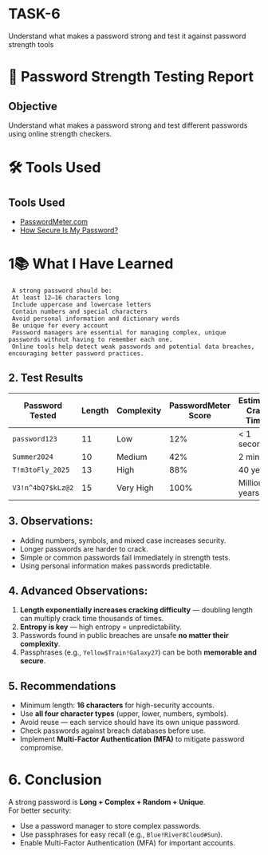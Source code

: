 # TASK-6
 Understand what makes a password strong and test it against password strength tools
 # 🔐 Password Strength Testing Report

## Objective
Understand what makes a password strong and test different passwords using online strength checkers.


# 🛠 Tools Used

## Tools Used
- [PasswordMeter.com](https://passwordmeter.com)
- [How Secure Is My Password?](https://howsecureismypassword.net)


# 1📚 What I Have Learned

     A strong password should be:
     At least 12–16 characters long
     Include uppercase and lowercase letters
     Contain numbers and special characters
     Avoid personal information and dictionary words
     Be unique for every account
     Password managers are essential for managing complex, unique passwords without having to remember each one.
     Online tools help detect weak passwords and potential data breaches, encouraging better password practices.

## 2. Test Results

| Password Tested     | Length | Complexity | PasswordMeter Score | Estimated Crack Time* |
|---------------------|--------|------------|----------------------|-----------------------|
| `password123`       | 11     | Low        | 12%                  | < 1 second            |
| `Summer2024`        | 10     | Medium     | 42%                  | 2 minutes             |
| `T!m3toFly_2025`    | 13     | High       | 88%                  | 40 years              |
| `V3!n^4bQ7$kLz@2`   | 15     | Very High  | 100%                 | Millions of years     |

## 3. Observations:
- Adding numbers, symbols, and mixed case increases security.
- Longer passwords are harder to crack.
- Simple or common passwords fail immediately in strength tests.
- Using personal information makes passwords predictable.
## 4. Advanced Observations:
1. **Length exponentially increases cracking difficulty** — doubling length can multiply crack time thousands of times.
2. **Entropy is key** — high entropy = unpredictability.
3. Passwords found in public breaches are unsafe **no matter their complexity**.
4. Passphrases (e.g., `Yellow$Train!Galaxy27`) can be both **memorable and secure**.

## 5. Recommendations
- Minimum length: **16 characters** for high-security accounts.
- Use **all four character types** (upper, lower, numbers, symbols).
- Avoid reuse — each service should have its own unique password.
- Check passwords against breach databases before use.
- Implement **Multi-Factor Authentication (MFA)** to mitigate password compromise.
  
# 6. Conclusion
A strong password is **Long + Complex + Random + Unique**.  
For better security:
- Use a password manager to store complex passwords.
- Use passphrases for easy recall (e.g., `Blue!River8Cloud#Sun`).
- Enable Multi-Factor Authentication (MFA) for important accounts.

